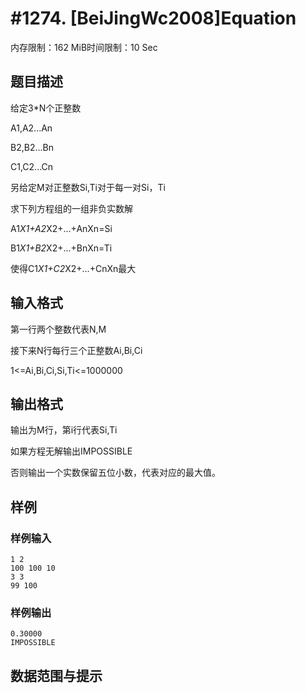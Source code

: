 # #1274. [BeiJingWc2008]Equation

内存限制：162 MiB时间限制：10 Sec

## 题目描述

给定3*N个正整数

A1,A2...An

B2,B2...Bn

C1,C2...Cn

另给定M对正整数Si,Ti对于每一对Si，Ti

求下列方程组的一组非负实数解

A1*X1+A2*X2+...+AnXn=Si

B1*X1+B2*X2+...+BnXn=Ti

使得C1*X1+C2*X2+...+CnXn最大

## 输入格式

第一行两个整数代表N,M 

接下来N行每行三个正整数Ai,Bi,Ci

1<=Ai,Bi,Ci,Si,Ti<=1000000

## 输出格式

输出为M行，第i行代表Si,Ti

如果方程无解输出IMPOSSIBLE

否则输出一个实数保留五位小数，代表对应的最大值。

## 样例

### 样例输入

    
    1 2
    100 100 10
    3 3
    99 100
    

### 样例输出

    
    0.30000
    IMPOSSIBLE
    

## 数据范围与提示
